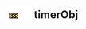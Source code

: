 ## <img src="../../.gitbook/assets/unknown.png" width="24" height=24 /><img src="../../.gitbook/assets/base.png" width="24" height=24 /> timerObj

